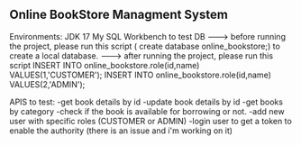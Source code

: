 Online BookStore Managment System
---------------------------------

Environments:
JDK 17
My SQL Workbench to test DB
    ---> before running the project, please run this script ( create database online_bookstore;) to create a local database.
    ---> after running the project, please run this script 
                INSERT INTO online_bookstore.role(id,name) VALUES(1,'CUSTOMER');
                INSERT INTO online_bookstore.role(id,name) VALUES(2,'ADMIN');

APIS to test:
  -get book details by id
  -update book details by id
  -get books by category
  -check if the book is available for borrowing or not.
  -add new user with specific roles (CUSTOMER or ADMIN)
  -login user to get a token to enable the authority (there is an issue and i'm working on it)
  

 
